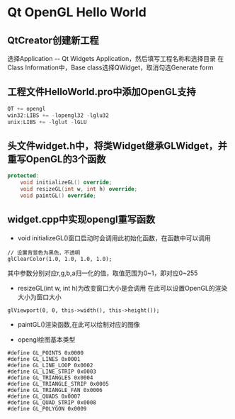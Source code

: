 # Qt OpenGL Hello World
## QtCreator创建新工程
选择Application -- Qt Widgets Application，然后填写工程名称和选择目录
在Class Information中，Base class选择QWidget，取消勾选Generate form

## 工程文件HelloWorld.pro中添加OpenGL支持
```C++
QT += opengl
win32:LIBS += -lopengl32 -lglu32
unix:LIBS += -lglut -lGLU
```
## 头文件widget.h中，将类Widget继承GLWidget，并重写OpenGL的3个函数
```c++
protected:
    void initializeGL() override;
    void resizeGL(int w, int h) override;
    void paintGL() override;
```
## widget.cpp中实现opengl重写函数
* void initializeGL()窗口启动时会调用此初始化函数，在函数中可以调用
```
// 设置背景色为黑色，不透明
glClearColor(1.0, 1.0, 1.0, 1.0);
```
其中参数分别对应r,g,b,a归一化的值，取值范围为0~1，即对应0~255

* resizeGL(int w, int h)为改变窗口大小是会调用
在此可以设置OpenGL的渲染大小为窗口大小
```
glViewport(0, 0, this->width(), this->height());
```
* paintGL()渲染函数,在此可以绘制对应的图像

* opengl绘图基本类型
```
#define GL_POINTS 0x0000
#define GL_LINES 0x0001
#define GL_LINE_LOOP 0x0002
#define GL_LINE_STRIP 0x0003
#define GL_TRIANGLES 0x0004
#define GL_TRIANGLE_STRIP 0x0005
#define GL_TRIANGLE_FAN 0x0006
#define GL_QUADS 0x0007
#define GL_QUAD_STRIP 0x0008
#define GL_POLYGON 0x0009
```
